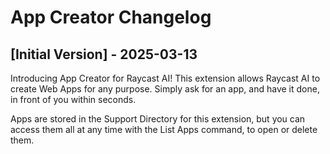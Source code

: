 # App Creator Changelog

## [Initial Version] - 2025-03-13

Introducing App Creator for Raycast AI! This extension allows Raycast AI to create Web Apps for any purpose. Simply ask for an app, and have it done, in front of you within seconds.

Apps are stored in the Support Directory for this extension, but you can access them all at any time with the List Apps command, to open or delete them.
